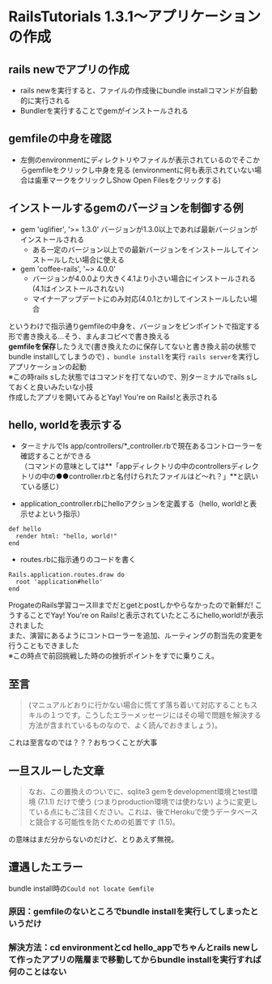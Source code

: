 # RailsTutorials 1.3.1～アプリケーションの作成
## rails newでアプリの作成
- rails newを実行すると、ファイルの作成後にbundle installコマンドが自動的に実行される
- Bundlerを実行することでgemがインストールされる

## gemfileの中身を確認
- 左側のenvironmentにディレクトリやファイルが表示されているのでそこからgemfileをクリックし中身を見る
  (environmentに何も表示されていない場合は歯車マークをクリックしShow Open Filesをクリックする)

## インストールするgemのバージョンを制御する例
- gem 'uglifier', '>= 1.3.0'	バージョンが1.3.0以上であれば最新バージョンがインストールされる
  - ある一定のバージョン以上での最新バージョンをインストールしてインストールしたい場合に使える
- gem 'coffee-rails', '~> 4.0.0'
  - バージョンが4.0.0より大きく4.1より小さい場合にインストールされる(4.1はインストールされない)
  - マイナーアップデートにのみ対応(4.0.1とか)してインストールしたい場合

というわけで指示通りgemfileの中身を、バージョンをピンポイントで指定する形で書き換える…そう、まんまコピペで書き換える  
**gemfileを保存**したうえで(書き換えたのに保存してないと書き換え前の状態でbundle installしてしまうので) 、```bundle install```を実行 
```rails server```を実行しアプリケーションの起動  
  ※この時rails sした状態ではコマンドを打てないので、別ターミナルでrails sしておくと良いみたいな小技  
作成したアプリを開いてみるとYay! You're on Rails!と表示される

##  hello, worldを表示する
- ターミナルでls app/controllers/*_controller.rbで現在あるコントローラーを確認することができる  
（コマンドの意味としては**「appディレクトリの中のcontrollersディレクトリの中の●●controller.rbと名付けられたファイルはど～れ？」**と訊いている感じ）

- application_controller.rbにhelloアクションを定義する（hello, world!と表示せよという指示）
```
def hello  
  render html: "hello, world!"  
end  
```

- routes.rbに指示通りのコードを書く
```
Rails.application.routes.draw do
  root 'application#hello'
end
```
ProgateのRails学習コースIIIまでだとgetとpostしかやらなかったので新鮮だ!
こうすることでYay! You're on Rails!と表示されていたところにhello,world!が表示されました  
また、演習にあるようにコントローラーを追加、ルーティングの割当先の変更を行うこともできました  
※この時点で前回挑戦した時のの挫折ポイントをすでに乗りこえ。  

## 至言

> (マニュアルどおりに行かない場合に慌てず落ち着いて対応することもスキルの１つです。こうしたエラーメッセージにはその場で問題を解決する方法が含まれているものなので、よく読んでおきましょう)。  

これは至言なのでは？？？おちつくことが大事 

## 一旦スルーした文章 

> なお、この置換えのついでに、sqlite3 gemをdevelopment環境とtest環境 (7.1.1) だけで使う (つまりproduction環境では使わない) ように変更している点にもご注目ください。これは、後でHerokuで使うデータベースと競合する可能性を防ぐための処置です (1.5)。  

の意味はまだ分からないのだけど、とりあえず無視。

## 遭遇したエラー
bundle install時の```Could not locate Gemfile```
### 原因：gemfileのないところでbundle installを実行してしまったというだけ
### 解決方法：cd environmentとcd hello_appでちゃんとrails newして作ったアプリの階層まで移動してからbundle installを実行すれば何のことはない
